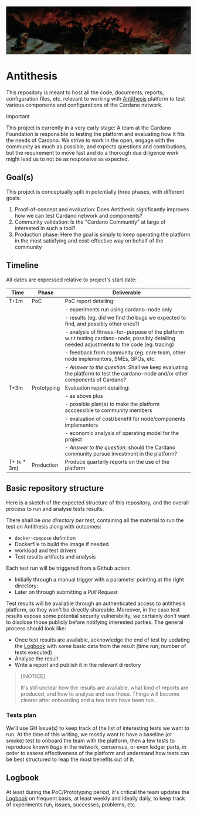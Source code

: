 ![](/assets/tartarus.jpeg)

# Antithesis

This repository is meant to host all the code, documents, reports,
configuration files, etc. relevant to working with
[Antithesis](https://antithesis.com) platform to test various
components and configurations of the Cardano network.

> [!IMPORTANT]
>
> This project is currently in a very early stage: A team at the
> Cardano Foundation is responsible to testing the platform and
> evaluating how it fits the needs of Cardano.  We strive to work in
> the open, engage with the community as much as possible, and expects
> questions and contributions, but the requirement to move fast and do
> a thorough due diligence work might lead us to not be as responsive
> as expected.

## Goal(s)

This project is conceptually split in potentially three phases, with
different goals:
1. Proof-of-concept and evaluation: Does Antithesis significantly
   improves how we can test Cardano network and components?
2. Community validation: Is the "Cardano Community" at large of
   interested in such a tool?
3. Production phase: Here the goal is simply to keep operating the
   platform in the most satisfying and cost-effective way on behalf of
   the community

## Timeline

All dates are expressed relative to project's start date:

| Time        | Phase       | Deliverable                                                                                                                                   |
|-------------|-------------|-----------------------------------------------------------------------------------------------------------------------------------------------|
| T+1m        | PoC         | PoC report detailing:                                                                                                                         |
|             |             | - experiments run using cardano-node only                                                                                                     |
|             |             | - results (eg. did we find the bugs we expected to find, and possibly other ones?)                                                            |
|             |             | - analysis of fitness-for-purpose of the platform w.r.t testing cardano-node, possibly detailing needed adjustments to the code (eg. tracing) |
|             |             | - feedback from community (eg. core team, other node implementors, SMEs, SPOs, etc.                                                           |
|             |             | - *Answer to the question*: Shall we keep evaluating the platform to test the cardano-node and/or other components of Cardano?                |
| T+3m        | Prototyping | Evaluation report detailing:                                                                                                                  |
|             |             | - as above plus                                                                                                                               |
|             |             | - possible plan(s) to make the platform acccessible to community members                                                                      |
|             |             | - evaluation of cost/benefit for node/components implementors                                                                                 |
|             |             | - economic analysis of operating model for the project                                                                                        |
|             |             | - *Answer to the question*: should the Cardano community pursue investment in the platform?                                                   |
| T+ (k * 3m) | Production  | Produce quarterly reports on the use of the platform                                                                                          |

## Basic repository structure

Here is a sketch of the expected structure of this repository, and the overall process to run and analyse tests results.

There shall be _one directory per test_, containing all the material to run the test on Antithesis along with outcomes:
* `docker-compose` definition
* Dockerfile to build the image if needed
* workload and test drivers
* Test results artifacts and analysis

Each test run will be triggered from a Github action:
* Initially through a manual trigger with a parameter pointing at the right directory:
* Later on through submitting a _Pull Request_

Test results will be available through an authenticated access to antithesis platform, so they won't be directly shareable. Moreover, in the case test results expose some potential security vulnerability, we certainly don't want to disclose those publicly before notifying interested parties. The general process should look like:
* Once test results are available, acknowledge the end of test by updating the [Logbook](./Logbook.md) with some basic data from the result (time run, number of tests executed)
* Analyse the result
* Write a report and publish it in the relevant directory

> [!NOTICE]
>
> It's still unclear how the results are available, what kind of
> reports are produced, and how to analyse and use those.  Things will
> become clearer after onboarding and a few tests have been run.

### Tests plan

We'll use GH Issue(s) to keep track of the list of interesting tests
we want to run. At the time of this writing, we mostly want to have a
baseline (or smoke) test to onboard the team with the platform, then a
few tests to reproduce _known bugs_ in the network, consensus, or even
ledger parts, in order to assess effectiveness of the platform and
understand how tests can be best structured to reap the most benefits
out of it.

## Logbook

At least during the PoC/Prototyping period, it's critical the team
updates the [Logbook](./Logbook.md) on frequent basis, at least
weekly and ideally daily, to keep track of experiments run, issues,
successes, problems, etc.
